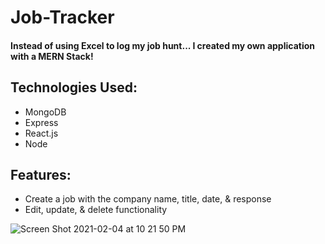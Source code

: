 # Job-Tracker

#### Instead of using Excel to log my job hunt... I created my own application with a MERN Stack! 

## Technologies Used:

* MongoDB
* Express
* React.js
* Node



## Features:
* Create a job with the company name, title, date, & response
* Edit, update, & delete functionality


![Screen Shot 2021-02-04 at 10 21 50 PM](https://user-images.githubusercontent.com/73499055/106990835-aa6d8380-673a-11eb-9223-bdd809f0f1a6.png)
